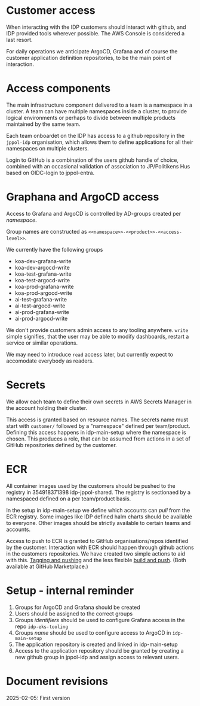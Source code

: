 # Customer access
When interacting with the IDP customers should interact with github, and IDP provided tools
wherever possible. The AWS Console is considered a last resort.

For daily operations we anticipate ArgoCD, Grafana and of course the customer application 
definition repositories, to be the main point of interaction.

# Access components
The main infrastructure component delivered to a team is a namespace in a cluster. 
A team can have multiple namespaces inside a cluster, to provide logical environments
or perhaps to divide between multiple products maintained by the same team. 

Each team onboardet on the IDP has access to a github repository in the `jppol-idp`
organisation, which allows them to define applications for all their namespaces on 
multiple clusters. 

Login to GitHub is a combination of the users github handle of choice, combined 
with an occasional validation of association to JP/Politikens Hus based on OIDC-login 
to jppol-entra. 

# Graphana and ArgoCD access
Access to Grafana and ArgoCD is controlled by AD-groups created per _namespace_. 

Group names are constructed as 
`<<namespace>>-<<product>>-<<access-level>>`. 

We currently have the following groups 
- koa-dev-grafana-write
- koa-dev-argocd-write
- koa-test-grafana-write
- koa-test-argocd-write
- koa-prod-grafana-write
- koa-prod-argocd-write
- ai-test-grafana-write
- ai-test-argocd-write
- ai-prod-grafana-write
- ai-prod-argocd-write

We don't provide customers admin access to any tooling anywhere. `write` simple signifies, 
that the user may be able to modify dashboards, restart a service or similar operations. 

We may need to introduce `read` access later, but currently expect to accomodate everybody
as readers.

# Secrets
We allow each team to define their own secrets in AWS Secrets Manager in the account holding their cluster. 

This access is granted based on resource names. The secrets name must start with `customer/` 
followed by a "namespace" defined per team/product. Defining this access happens in idp-main-setup 
where the namespace is chosen. This produces a role, that can be assumed from actions in 
a set of GitHub repositories defined by the customer. 

# ECR
All container images used by the customers should be pushed to the registry in 354918371398 
idp-jppol-shared. The registry is sectionaed by a namespaced defined on a per team/product basis. 

In the setup in idp-main-setup we define which accounts can _pull_ from the ECR registry. 
Some images like IDP defined halm charts should be available to everyone. Other images should 
be strictly available to certain teams and accounts. 

Access to push to ECR is granted to GitHub organisations/repos identified by the customer. 
Interaction with ECR should happen through github actions in the customers repositories. 
We have created two simple actions to aid with this. [Tagging and pushing](https://github.com/jppol-idp/tag-and-push-ecr)
and the less flexible [build and push](https://github.com/jppol-idp/build-and-push-ecr). (Both available
at GitHub Marketplace.)


# Setup - internal reminder
1. Groups for ArgoCD and Grafana should be created 
2. Users should be assigned to the correct groups
3. Groups _identifiers_ should be used to configure Grafana access in the repo `idp-eks-tooling`
4. Groups _name_ should be used to configure access to ArgoCD in `idp-main-setup`
5. The application repository is created and linked in idp-main-setup
6. Access to the application repository should be granted by creating a new github group in jppol-idp and assign access to relevant users. 


# Document revisions
2025-02-05: First version
